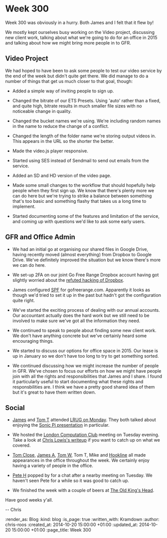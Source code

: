 Week 300
========

Week 300 was obviously in a hurry. Both James and I felt that it flew by!

We mostly kept ourselves busy working on the Video project, discussing new client work, talking about what we're going to do for an office in 2015 and talking about how we might bring more people in to GFR.

## Video Project

We had hoped to have been to ask some people to test our video service by the end of the week but didn't quite get there. We did manage to do a number of things that get us much closer to that goal, though:

* Added a simple way of inviting people to sign up.

* Changed the bitrate of our ETS Presets. Using 'auto' rather than a fixed, and quite high, bitrate results in much smaller file sizes with no noticeable change in quality.

* Changed the bucket names we're using. We're including random names in the name to reduce the change of a conflict.

* Changed the length of the folder name we're storing output videos in. This appears in the URL so the shorter the better.

* Made the video.js player responsive.

* Started using SES instead of Sendmail to send out emails from the service.

* Added an SD and HD version of the video page.

* Made some small changes to the workflow that should hopefully help people when they first sign up. We know that there's plenty more we can do here but we're trying to strike a balance between something that's too basic and something flashy that takes us a long time to implement.

* Started documenting some of the features and limitation of the service, and coming up with questions we'd like to ask some early users.

## GFR and Office Admin

* We had an initial go at organising our shared files in Google Drive, having recently moved (almost everything) from Dropbox to Google Drive. We've definitely improved the situation but we know there's more we can do here.

* We set-up 2FA on our joint Go Free Range Dropbox account having got slightly worried about the [refuted hacking of Dropbox][].

* James configured [SPF][] for gofreerange.com. Apparently it looks as though we'd tried to set it up in the past but hadn't got the configuration quite right.

* We've started the exciting process of dealing with our annual accounts. Our accountant actually does the hard work but we still need to be involved to make sure we've got all the information they need.

* We continued to speak to people about finding some new client work. We don't have anything concrete but we've certainly heard some encouraging things.

* We started to discuss our options for office space in 2015. Our lease is up in January so we don't have too long to try to get something sorted.

* We continued discussing how we might increase the number of people in GFR. We've chosen to focus our efforts on how we might have people join with all the rights and responsibilities that James and I share. I found it particularly useful to start documenting what these rights and responsbilities are. I think we have a pretty good shared idea of them but it's great to have them written down.

## Social

* [James][] and [Tom T][] attended [LRUG on Monday][]. They both talked about enjoying the [Sonic Pi presentation][] in particular.

* We hosted the [London Computation Club][] meeting on Tuesday evening. Take a look at [Chris Lowis's writeup][] if you want to catch up on what we covered.

* [Tom Close][], [James A][], [Tom W][], Tom T, Mike and [Hookline][] all made appearances in the office throughout the week. We certainly enjoy having a variety of people in the office.

* [Pete H][] popped by for a chat after a nearby meeting on Tuesday. We haven't seen Pete for a while so it was good to catch up.

* We finished the week with a couple of beers at [The Old King's Head][].

Have good weeks y'all.

-- Chris

[Chris Lowis's writeup]: https://groups.google.com/forum/#!msg/london-computation-club/5g8aTBRNyDk/DYw1-5rXj-cJ
[Hookline]: http://hookline.tv/
[James]: /james-mead
[James A]: http://lazyatom.com/
[London Computation Club]: http://london.computation.club/
[LRUG on Monday]: http://lrug.org/meetings/2014/10/01/october-2014-meeting/
[Pete H]: https://twitter.com/yahoo_pete
[refuted hacking of Dropbox]: https://blog.dropbox.com/2014/10/dropbox-wasnt-hacked/
[Sonic Pi presentation]: https://skillsmatter.com/skillscasts/5809-live-coding-in-the-classroom
[SPF]: http://en.wikipedia.org/wiki/Sender_Policy_Framework
[The Old King's Head]: http://oldkingshead.london/
[Tom Close]: https://www.linkedin.com/in/tomclose
[Tom T]: http://tomtaylor.co.uk/
[Tom W]: http://tomafro.net/

:render_as: Blog
:kind: blog
:is_page: true
:written_with: Kramdown
:author: chris-roos
:created_at: 2014-10-20 15:00:00 +01:00
:updated_at: 2014-10-20 15:00:00 +01:00
:page_title: Week 300
